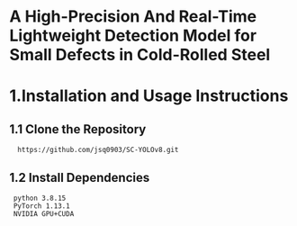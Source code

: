 # A High-Precision And Real-Time Lightweight Detection Model for Small Defects in Cold-Rolled Steel
# 1.Installation and Usage Instructions
## 1.1 Clone the Repository
      https://github.com/jsq0903/SC-YOLOv8.git
## 1.2 Install Dependencies
     python	3.8.15
     PyTorch 1.13.1
     NVIDIA GPU+CUDA
